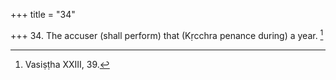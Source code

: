 +++
title = "34"

+++
34. The accuser (shall perform) that (Kṛcchra penance during) a year. [^22] 


[^22]:  Vasiṣṭha XXIII, 39.
